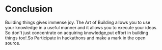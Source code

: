 # Conclusion
Building things gives immense joy. The Art of Building allows you to use your knowledge in a useful manner and it allows you to execute your ideas. So don't just concentrate on acquiring knowledge,put effort in building things too!.So Participate in hackathons and make a mark in the open source.

